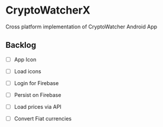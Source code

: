 # CryptoWatcherX

Cross platform implementation of CryptoWatcher Android App

## Backlog

- [ ] App Icon
- [ ] Load icons
- [ ] Login for Firebase
- [ ] Persist on Firebase
- [ ] Load prices via API
- [ ] Convert Fiat currencies

